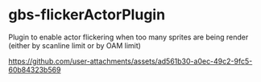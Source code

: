 # gbs-flickerActorPlugin
Plugin to enable actor flickering when too many sprites are being render (either by scanline limit or by OAM limit)



https://github.com/user-attachments/assets/ad561b30-a0ec-49c2-9fc5-60b84323b569

